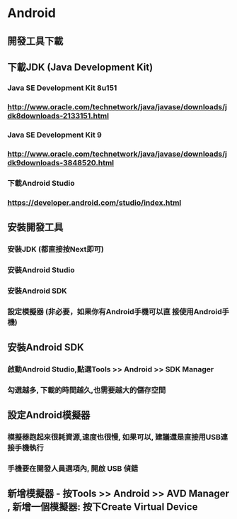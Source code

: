 # Android
## 開發工具下載 
## 下載JDK (Java Development Kit) 
### Java SE Development Kit 8u151 
### http://www.oracle.com/technetwork/java/javase/downloads/jdk8downloads-2133151.html 
### Java SE Development Kit 9 
### http://www.oracle.com/technetwork/java/javase/downloads/jdk9downloads-3848520.html
### 下載Android Studio  
### https://developer.android.com/studio/index.html
## 安裝開發工具 
### 安裝JDK (都直接按Next即可) 
### 安裝Android Studio 
### 安裝Android SDK 
### 設定模擬器 (非必要，如果你有Android手機可以直 接使用Android手機)
## 安裝Android SDK 
### 啟動Android Studio,點選Tools >> Android >> SDK Manager  
### 勾選越多, 下載的時間越久,也需要越大的儲存空間
## 設定Android模擬器 
### 模擬器跑起來很耗資源,速度也很慢, 如果可以, 建議還是直接用USB連接手機執行 
### 手機要在開發人員選項內, 開啟 USB 偵錯
## 新增模擬器 - 按Tools >> Android >> AVD Manager , 新增一個模擬器: 按下Create Virtual Device

